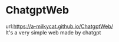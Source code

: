 # ChatgptWeb
url:https://a-milkycat.github.io/ChatgptWeb/   
It's a very simple web made by chatgpt
